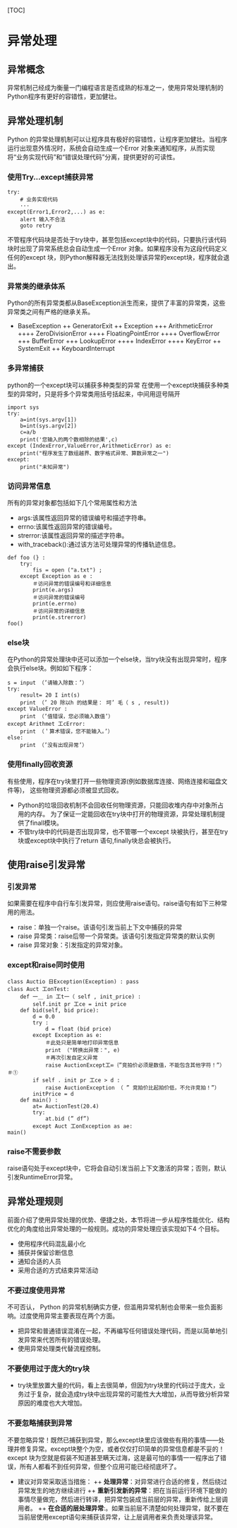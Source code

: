 [TOC]

# 异常处理

## 异常概念
异常机制己经成为衡量一门编程语言是否成熟的标准之一，使用异常处理机制的Python程序有更好的容错性，更加健壮。
## 异常处理机制

Python 的异常处理机制可以让程序具有极好的容错性，让程序更加健壮。当程序运行出现意外情况时，系统会自动生成一个Error 对象来通知程序，从而实现将“业务实现代码”和“错误处理代码”分离，提供更好的可读性。

### 使用Try...except捕获异常
```
try:
	# 业务实现代码
	···
except(Error1,Error2,...) as e:
	alert 输入不合法
	goto retry
```
不管程序代码块是否处于try块中，甚至包括except块中的代码，只要执行该代码块时出现了异常系统总会自动生成一个Error 对象。如果程序没有为这段代码定义任何的except 块，则Python解释器无法找到处理该异常的except块，程序就会退出。

### 异常类的继承体系
Python的所有异常类都从BaseException派生而来，提供了丰富的异常类，这些异常类之间有严格的继承关系。
+ BaseException
++ GeneratorExit
++ Exception
+++ ArithmeticError
++++ ZeroDivisionError
++++ FloatingPointError
++++ OverflowError
+++ BufferError
+++ LookupError
++++ IndexError
++++ KeyError
++ SystemExit
++ KeyboardInterrupt

### 多异常捕获

python的一个except块可以捕获多种类型的异常
在使用一个except块捕获多种类型的异常时，只是将多个异常类用括号括起来，中间用逗号隔开
```
import sys
try:
	a=int(sys.argv[1])
	b=int(sys.argv[2])
	c=a/b
	print('您输入的两个数相除的结果',c)
except (IndexError,ValueError,ArithmeticError) as e:
	print("程序发生了数组越界、数字格式异常、算数异常之一")
except:
	print("未知异常")
```

### 访问异常信息

所有的异常对象都包括如下几个常用属性和方法
+ args:该属性返回异常的错误编号和描述字符串。
+ errno:该属性返回异常的错误编号。
+ strerror:该属性返回异常的描述字符串。
+ with_traceback():通过该方法可处理异常的传播轨迹信息。

```
def foo (} :
	try:
		fis = open ("a.txt") ;
	except Exception as e :
		＃访问异常的错误编号和详细信息
		print(e.args)
		＃访问异常的错误编号
		print(e.errno)
		＃访问异常的详细信息
		print(e.strerror)
foo()
```
### else块

在Python的异常处理块中还可以添加一个else块，当try块没有出现异常时，程序会执行else块。例如如下程序：
```
s = input （’请输入除数：’）
try:
	result= 20 I int(s)
	print （’ 20 除以h 的结果是： 坷’ 毛（ s , result))
except ValueError :
	print （’值错误，您必须输入数值’）
except Arithmet 工cError:
	print （＇算术错误，您不能输入。’）
else:
	print （’没有出现异常’）
```

### 使用finally回收资源

有些使用，程序在try块里打开一些物理资源(例如数据库连接、网络连接和磁盘文件等)，
这些物理资源都必须被显式回收。
+ Python的垃圾回收机制不会回收任何物理资源，只能回收堆内存中对象所占用的内存。
为了保证一定能回收在try块中打开的物理资源，异常处理机制提供了finall模块。
+ 不管try块中的代码是否出现异常，也不管哪一个except 块被执行，甚至在try 块或except块中执行了return 语句,finally块总会被执行。

## 使用raise引发异常

### 引发异常
如果需要在程序中自行车引发异常，则应使用raise语句。raise语句有如下三种常用的用法。
+ raise：单独一个raise。该语句引发当前上下文中捕获的异常
+ raise 异常类：raise后带一个异常类。该语句引发指定异常类的默认实例
+ raise 异常对象：引发指定的异常对象。

### except和raise同时使用
```
class Auctio 日Exception(Exception) : pass
class Auct 工onTest:
	def 一＿ in 工t一（ self , init_price) :
		self.init pr 工ce = init price
	def bid(self, bid price):
		d = 0.0
		try :
			d = float (bid price)
		except Exception as e:
			＃此处只是简单地打印异常信息
			print （"转换出异常：", e)
			＃再次引发自定义异常
			raise AuctionExcept工∞｛”竞拍价必须是数值，不能包含其他字符！”） ＃①
		if self . init pr 工ce > d :
			raise AuctionException （ ” 竞拍价比起拍价低，不允许竞拍！”）
		initPrice = d
	def main() :
		at= AuctionTest(20.4)
		try:
			at.bid (” df”)
		except Auct 工onException as ae:
main()
```
### raise不需要参数
raise语句处于except块中，它将会自动引发当前上下文激活的异常；否则，默认引发RuntimeError异常。

## 异常处理规则
前面介绍了使用异常处理的优势、便捷之处，本节将进一步从程序性能优化、结构优化的角度给出异常处理的一般规则。成功的异常处理应该实现如下4 个目标。
+ 使用程序代码混乱最小化
+ 捕获并保留诊断信息
+ 通知合适的人员
+ 采用合适的方式结束异常活动

### 不要过度使用异常
不可否认， Python 的异常机制确实方便，但滥用异常机制也会带来一些负面影响。过度使用异常主要表现在两个方面。
+ 把异常和普通错误混淆在一起，不再编写任何错误处理代码，而是以简单地引发异常来代苦所有的错误处理。
+ 使用异常处理类代替流程控制。

### 不要使用过于庞大的try块
+ try块里放置大量的代码，看上去很简单，但因为try块里的代码过于庞大，业务过于复杂，就会造成try块中出现异常的可能性大大增加，从而导致分析异常原因的难度也大大增加。

### 不要忽略捕获到异常
不要忽略异常！既然已捕获到异常，那么except块里应该做些有用的事情——处理并修复异常。except块整个为空，或者仅仅打印简单的异常信息都是不妥的！
<br>
except 块为空就是假装不知道甚至瞒天过海，这是最可怕的事情一一程序出了错误，所有人都看不到任何异常，但整个应用可能已经彻底坏了。

+ 建议对异常采取适当措施：
++ **处理异常**：对异常进行合适的修复，然后绕过异常发生的地方继续进行
++ **重新引发新的异常**：把在当前运行环境下能做的事情尽量做完，然后进行转译，把异常包装成当前层的异常，重新传给上层调用者。
++ **在合适的层处理异常**:。如果当前层不清楚如何处理异常，就不要在当前层使用except语句来捕获该异常，让上层调用者来负责处理该异常。


